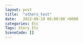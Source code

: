 ```yaml
---
layout: post
title:  "others_test"
date:   2022-08-10 06:00:00 +0000
categories: Etc
Tags: Story Etc
SceneCode: []
---
```

